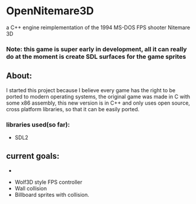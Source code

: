 # OpenNitemare3D
a C++ engine reimplementation of the 1994 MS-DOS FPS shooter Nitemare 3D

### Note: this game is super early in development, all it can really do at the moment is create SDL surfaces for the game sprites

## About:
I started this project because I believe every game has the right to be ported to modern operating systems,
the original game was made in C with some x86 assembly, this new version is in C++ and only uses open source, cross platform libraries,
so that it can be easily ported.

### libraries used(so far):
* SDL2

## current goals:

* ~~~get original sprite files working with SDL2~~
* Wolf3D style FPS controller
* Wall collision 
* Billboard sprites with collision.



